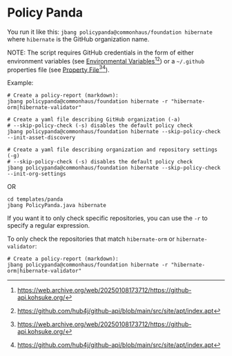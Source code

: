 # Policy Panda

You run it like this: `jbang policypanda@commonhaus/foundation hibernate` where `hibernate` is the GitHub organization name.

NOTE: The script requires GitHub credentials in the form of either environment variables (see [Environmental Variables](https://hub4j.github.io/github-api/#Environmental_variables)[^wayback][^src]) or a `~/.github` properties file (see [Property File](https://hub4j.github.io/github-api/#Property_file)[^wayback][^src]).

Example:

```shell
# Create a policy-report (markdown):
jbang policypanda@commonhaus/foundation hibernate -r "hibernate-orm|hibernate-validator"

# Create a yaml file describing GitHub organization (-a)
# --skip-policy-check (-s) disables the default policy check
jbang policypanda@commonhaus/foundation hibernate --skip-policy-check --init-asset-discovery

# Create a yaml file describing organization and repository settings (-g)
# --skip-policy-check (-s) disables the default policy check
jbang policypanda@commonhaus/foundation hibernate --skip-policy-check --init-org-settings
```

OR

```shell
cd templates/panda
jbang PolicyPanda.java hibernate
```

If you want it to only check specific repositories, you can use the `-r` to specify a regular expression.

To only check the repositories that match `hibernate-orm` or `hibernate-validator`:

```shell
# Create a policy-report (markdown):
jbang policypanda@commonhaus/foundation hibernate -r "hibernate-orm|hibernate-validator"
```

[^wayback]: https://web.archive.org/web/20250108173712/https://github-api.kohsuke.org/
[^src]: https://github.com/hub4j/github-api/blob/main/src/site/apt/index.apt
